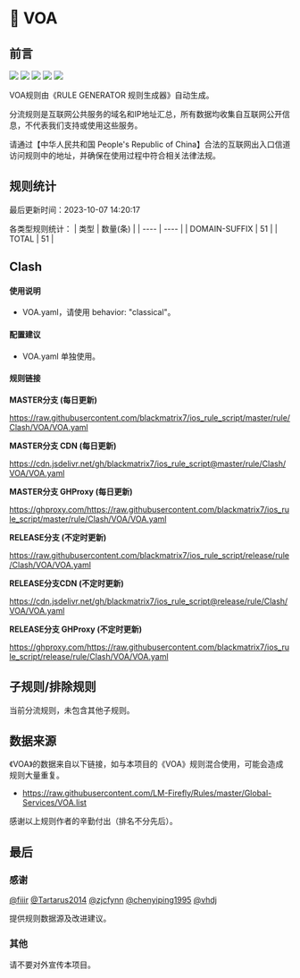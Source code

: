 # 🧸 VOA

## 前言

![](https://shields.io/badge/-移除重复规则-ff69b4) ![](https://shields.io/badge/-DOMAIN与DOMAIN--SUFFIX合并-green) ![](https://shields.io/badge/-DOMAIN--SUFFIX间合并-critical) ![](https://shields.io/badge/-DOMAIN--SUFFIX与DOMAIN--KEYWORD合并-blue) ![](https://shields.io/badge/-IP--CIDR(6)合并-blueviolet) 

VOA规则由《RULE GENERATOR 规则生成器》自动生成。

分流规则是互联网公共服务的域名和IP地址汇总，所有数据均收集自互联网公开信息，不代表我们支持或使用这些服务。

请通过【中华人民共和国 People's Republic of China】合法的互联网出入口信道访问规则中的地址，并确保在使用过程中符合相关法律法规。

## 规则统计

最后更新时间：2023-10-07 14:20:17

各类型规则统计：
| 类型 | 数量(条)  | 
| ---- | ----  |
| DOMAIN-SUFFIX | 51  | 
| TOTAL | 51  | 


## Clash 

#### 使用说明
- VOA.yaml，请使用 behavior: "classical"。

#### 配置建议
- VOA.yaml 单独使用。

#### 规则链接
**MASTER分支 (每日更新)**

https://raw.githubusercontent.com/blackmatrix7/ios_rule_script/master/rule/Clash/VOA/VOA.yaml

**MASTER分支 CDN (每日更新)**

https://cdn.jsdelivr.net/gh/blackmatrix7/ios_rule_script@master/rule/Clash/VOA/VOA.yaml

**MASTER分支 GHProxy (每日更新)**

https://ghproxy.com/https://raw.githubusercontent.com/blackmatrix7/ios_rule_script/master/rule/Clash/VOA/VOA.yaml

**RELEASE分支 (不定时更新)**

https://raw.githubusercontent.com/blackmatrix7/ios_rule_script/release/rule/Clash/VOA/VOA.yaml

**RELEASE分支CDN (不定时更新)**

https://cdn.jsdelivr.net/gh/blackmatrix7/ios_rule_script@release/rule/Clash/VOA/VOA.yaml

**RELEASE分支 GHProxy (不定时更新)**

https://ghproxy.com/https://raw.githubusercontent.com/blackmatrix7/ios_rule_script/release/rule/Clash/VOA/VOA.yaml

## 子规则/排除规则


当前分流规则，未包含其他子规则。

## 数据来源

《VOA》的数据来自以下链接，如与本项目的《VOA》规则混合使用，可能会造成规则大量重复。

- https://raw.githubusercontent.com/LM-Firefly/Rules/master/Global-Services/VOA.list


感谢以上规则作者的辛勤付出（排名不分先后）。

## 最后

### 感谢

[@fiiir](https://github.com/fiiir) [@Tartarus2014](https://github.com/Tartarus2014) [@zjcfynn](https://github.com/zjcfynn) [@chenyiping1995](https://github.com/chenyiping1995) [@vhdj](https://github.com/vhdj)

提供规则数据源及改进建议。

### 其他

请不要对外宣传本项目。